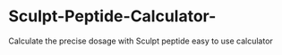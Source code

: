# Sculpt-Peptide-Calculator-
Calculate the precise dosage with Sculpt peptide easy to use calculator

